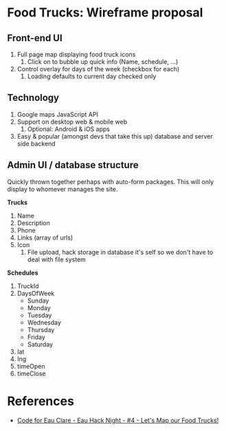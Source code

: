 # Food Trucks: Wireframe proposal

## Front-end UI

1. Full page map displaying food truck icons
    1. Click on to bubble up quick info (Name, schedule, ...)
1. Control overlay for days of the week (checkbox for each)
    1. Loading defaults to current day checked only

## Technology

1. Google maps JavaScript API
1. Support on desktop web & mobile web
    1. Optional: Android & iOS apps
1. Easy & popular (amongst devs that take this up) database and server side backend

## Admin UI / database structure

Quickly thrown together perhaps with auto-form packages. This will only display to whomever manages the site.

**Trucks**

1. Name
1. Description
1. Phone
1. Links (array of urls)
1. Icon
    1. File upload, hack storage in database it's self so we don't have to deal with file system

**Schedules**

1. TruckId
1. DaysOfWeek
    * Sunday
    * Monday
    * Tuesday
    * Wednesday
    * Thursday
    * Friday
    * Saturday
1. lat
1. lng
1. timeOpen
1. timeClose

# References

* [Code for Eau Clare - Eau Hack Night - #4 - Let's Map our Food Trucks!](https://docs.google.com/document/d/1RBFx_S-Z7D7GeBGQFHzdSiD4s_yqPjvIQlwUWH80OEQ/edit#)
